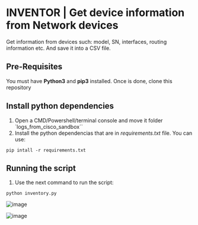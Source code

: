 # INVENTOR | Get device information from Network devices
Get information from devices such: model, SN, interfaces, routing information etc. And save it into a CSV file.


## Pre-Requisites
You must have **Python3** and **pip3** installed. 
Once is done, clone this repository


## Install python dependencies
1. Open a CMD/Powershell/terminal console and move it folder `logs_from_cisco_sandbox``
2. Install the python dependencias that are in _requirements.txt_ file. You can use:
```
pip intall -r requirements.txt
````
## Running the script
1. Use the next command to run the script:
```
python inventory.py
```

![image](./images/terminal_output.png)

![image](./images/excel_output.png)
